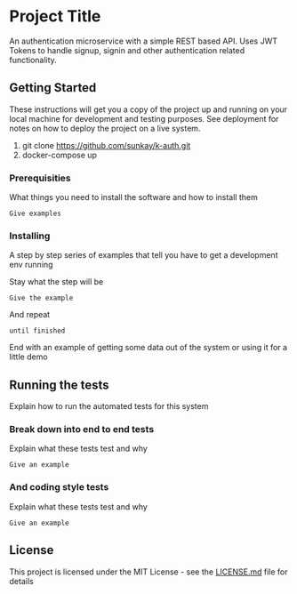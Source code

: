 # Project Title

An authentication microservice with a simple REST based API. Uses JWT Tokens to handle signup, signin and other authentication related functionality.

## Getting Started

These instructions will get you a copy of the project up and running on your local machine for development and testing purposes. See deployment for notes on how to deploy the project on a live system.

1. git clone https://github.com/sunkay/k-auth.git
2. docker-compose up

### Prerequisities

What things you need to install the software and how to install them

```
Give examples
```

### Installing

A step by step series of examples that tell you have to get a development env running

Stay what the step will be

```
Give the example
```

And repeat

```
until finished
```

End with an example of getting some data out of the system or using it for a little demo

## Running the tests

Explain how to run the automated tests for this system

### Break down into end to end tests

Explain what these tests test and why

```
Give an example
```

### And coding style tests

Explain what these tests test and why

```
Give an example
```

## License

This project is licensed under the MIT License - see the [LICENSE.md](LICENSE.md) file for details
